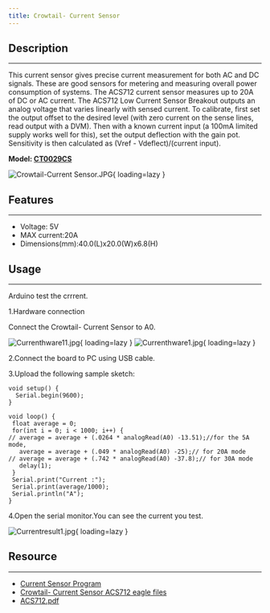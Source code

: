 ```yaml
---
title: Crowtail- Current Sensor
---
```


## Description
-----------

This current sensor gives precise current measurement for both AC and DC signals. These are good sensors for metering and measuring overall power consumption of systems. The ACS712 current sensor measures up to 20A of DC or AC current. The ACS712 Low Current Sensor Breakout outputs an analog voltage that varies linearly with sensed current. To calibrate, first set the output offset to the desired level (with zero current on the sense lines, read output with a DVM). Then with a known current input (a 100mA limited supply works well for this), set the output deflection with the gain pot. Sensitivity is then calculated as (Vref - Vdeflect)/(current input).

**Model: [CT0029CS](http://www.elecrow.com/crowtail-current-sensor-p-1309.html)**

![Crowtail-Current Sensor.JPG](https://wiki.elecrow.com/images/thumb/c/c2/Crowtail-Current_Sensor.JPG/600px-Crowtail-Current_Sensor.JPG){ loading=lazy }

## Features
--------

- Voltage: 5V
- MAX current:20A
- Dimensions(mm):40.0(L)x20.0(W)x6.8(H)

## Usage
-----

Arduino test the crrrent.

1.Hardware connection

Connect the Crowtail- Current Sensor to A0.

![Currenthware11.jpg](https://wiki.elecrow.com/images/thumb/e/ec/Currenthware11.jpg/600px-Currenthware11.jpg){ loading=lazy } 
![Currenthware1.jpg](https://wiki.elecrow.com/images/thumb/f/fe/Currenthware1.jpg/600px-Currenthware1.jpg){ loading=lazy }

2.Connect the board to PC using USB cable.

3.Upload the following sample sketch:

```
void setup() {
  Serial.begin(9600);
}
 
void loop() {
 float average = 0;
 for(int i = 0; i < 1000; i++) {
// average = average + (.0264 * analogRead(A0) -13.51);//for the 5A mode,  
   average = average + (.049 * analogRead(A0) -25);// for 20A mode
// average = average + (.742 * analogRead(A0) -37.8);// for 30A mode
   delay(1);
 }
 Serial.print("Current :");
 Serial.print(average/1000);
 Serial.println("A");
}
```

4.Open the serial monitor.You can see the current you test.

![Currentresult1.jpg](https://wiki.elecrow.com/images/thumb/e/e3/Currentresult1.jpg/400px-Currentresult1.jpg){ loading=lazy }

## Resource
--------

- [Current Sensor Program](https://wiki.elecrow.com/images/6/60/Current_Sensor.zip)
- [Crowtail- Current Sensor ACS712 eagle files](https://wiki.elecrow.com/images/7/74/Crowtail-Current_Sensor_ACS712_eagle_files.zip)
- [ACS712.pdf](../../files/ACS712-pdf.md)